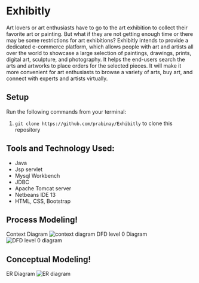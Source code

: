 # Exhibitly
Art lovers or art enthusiasts have to go to the art exhibition to collect their favorite art or painting. But what if they are not getting enough time or there may be some restrictions for art exhibitions? Exhibitly intends to provide a dedicated e-commerce platform, which allows people with art and artists all over the world to showcase a large selection of paintings, drawings, prints, digital art, sculpture, and photography. It helps the end-users search the arts and artworks to place orders for the selected pieces. It will make it more convenient for art enthusiasts to browse a variety of arts, buy art, and connect with experts and artists virtually.


## Setup

Run the following commands from your terminal:

1) `git clone https://github.com/prabinay/Exhibitly` to clone this repository 


## Tools and Technology Used:

 - Java
 - Jsp servlet
 - Mysql Workbench
 - JDBC
 - Apache Tomcat server
 - Netbeans IDE 13
 - HTML, CSS, Bootstrap


## Process Modeling!
Context Diagram
![context diagram](https://github.com/prabinay/Exhibitly/assets/64364650/76bf181a-7c34-48a1-8901-1a80e1527eb7)
DFD level 0 Diagram
![DFD level 0 diagram](https://github.com/prabinay/Exhibitly/assets/64364650/fa93c51d-5582-40ea-ad77-18aed31bcb15)


## Conceptual Modeling!
ER Diagram
![ER diagram](https://github.com/prabinay/Exhibitly/assets/64364650/d12610e0-427f-4980-a7b5-3cc9677d04f5)

